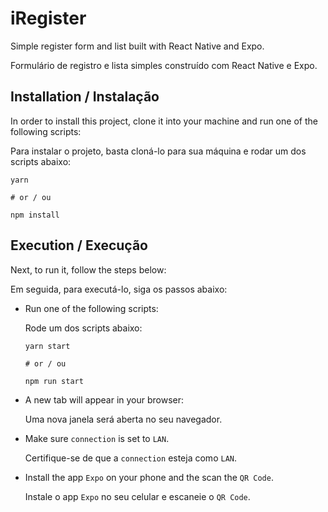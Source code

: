 # iRegister
 Simple register form and list built with React Native and Expo.

 Formulário de registro e lista simples construído com React Native e Expo.

## Installation / Instalação

In order to install this project, clone it into your machine and run one of the following scripts: 

Para instalar o projeto, basta cloná-lo para sua máquina e rodar um dos scripts abaixo:

```
yarn

# or / ou

npm install
```

## Execution / Execução

Next, to run it, follow the steps below:

Em seguida, para executá-lo, siga os passos abaixo: 

 - Run one of the following scripts:
    
   Rode um dos scripts abaixo:

    ```
    yarn start

    # or / ou

    npm run start
    ```

- A new tab will appear in your browser:
  
  Uma nova janela será aberta no seu navegador.

- Make sure `connection` is set to `LAN`.
  
  Certifique-se de que a `connection` esteja como `LAN`.

- Install the app `Expo` on your phone and the scan the `QR Code`.

  Instale o app `Expo` no seu celular e escaneie o `QR Code`.
